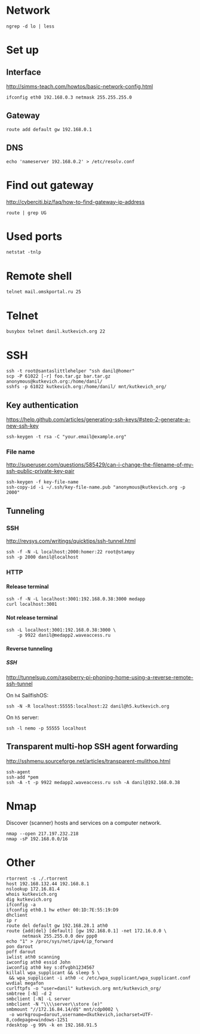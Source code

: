 <!-- -*- coding: utf-8; -*- -->

Network
=======

    ngrep -d lo | less

Set up
======

Interface
---------

<http://simms-teach.com/howtos/basic-network-config.html>

    ifconfig eth0 192.168.0.3 netmask 255.255.255.0

Gateway
-------

    route add default gw 192.168.0.1

DNS
---

    echo 'nameserver 192.168.0.2' > /etc/resolv.conf

Find out gateway
================

<http://cyberciti.biz/faq/how-to-find-gateway-ip-address>

    route | grep UG

Used ports
==========

    netstat -tnlp

Remote shell
============

    telnet mail.omskportal.ru 25

Telnet
======

    busybox telnet danil.kutkevich.org 22

SSH
===

    ssh -t root@santaslittlehelper "ssh danil@homer"
    scp -P 61022 [-r] foo.tar.gz bar.tar.gz anonymous@kutkevich.org:/home/danil/
    sshfs -p 61022 kutkevich.org:/home/danil/ mnt/kutkevich_org/

Key authentication
------------------

<https://help.github.com/articles/generating-ssh-keys/#step-2-generate-a-new-ssh-key>

    ssh-keygen -t rsa -C "your.email@example.org"

### File name

<http://superuser.com/questions/585429/can-i-change-the-filename-of-my-ssh-public-private-key-pair>

    ssh-keygen -f key-file-name
    ssh-copy-id -i ~/.ssh/key-file-name.pub "anonymous@kutkevich.org -p 2000"

Tunneling
---------

### SSH

<http://revsys.com/writings/quicktips/ssh-tunnel.html>

    ssh -f -N -L localhost:2000:homer:22 root@stampy
    ssh -p 2000 danil@localhost

### HTTP

#### Release terminal

    ssh -f -N -L localhost:3001:192.168.0.38:3000 medapp
    curl localhost:3001

#### Not release terminal

    ssh -L localhost:3001:192.168.0.38:3000 \
        -p 9922 danil@medapp2.waveaccess.ru

#### Reverse tunneling

##### SSH

<http://tunnelsup.com/raspberry-pi-phoning-home-using-a-reverse-remote-ssh-tunnel>

On `h4` SailfishOS:

    ssh -N -R localhost:55555:localhost:22 danil@h5.kutkevich.org

On `h5` server:

    ssh -l nemo -p 55555 localhost

Transparent multi-hop SSH agent forwarding
------------------------------------------

<http://sshmenu.sourceforge.net/articles/transparent-mulithop.html>

    ssh-agent
    ssh-add *pem
    ssh -A -t -p 9922 medapp2.waveaccess.ru ssh -A danil@192.168.0.38

Nmap
====

Discover (scanner) hosts and services on a computer network.

    nmap --open 217.197.232.218
    nmap -sP 192.168.0.0/16

Other
=====

    rtorrent -s ./.rtorrent
    host 192.168.132.44 192.168.8.1
    nslookup 172.16.81.4
    whois kutkevich.org
    dig kutkevich.org
    ifconfig -a
    ifconfig eth0.1 hw ether 00:1D:7E:55:19:D9
    dhclient
    ip r
    route del default gw 192.168.28.1 ath0
    route {add|del} [default] [gw 192.168.0.1] -net 172.16.0.0 \
          netmask 255.255.0.0 dev ppp0
    echo "1" > /proc/sys/net/ipv4/ip_forward
    pon darout
    poff darout
    iwlist ath0 scanning
    iwconfig ath0 essid John
    iwconfig ath0 key s:dfvgbh1234567
    killall wpa_supplicant && sleep 5 \
     && wpa_supplicant -i ath0 -c /etc/wpa_supplicant/wpa_supplicant.conf
    wvdial megafon
    curlftpfs -o "user=danil" kutkevich.org mnt/kutkevich_org/
    smbtree [-N] -d 2
    smbclient [-N] -L server
    smbclient -N "\\\\server\\store (e)"
    smbmount "//172.16.84.14/d$" mnt/cdp0002 \
     -o workgroup=darout,username=dkutkevich,iocharset=UTF-8,codepage=windows-1251
    rdesktop -g 99% -k en 192.168.91.5

